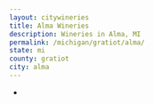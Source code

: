 ```yaml
---
layout: citywineries
title: Alma Wineries
description: Wineries in Alma, MI
permalink: /michigan/gratiot/alma/
state: mi
county: gratiot
city: alma
---
```

-
